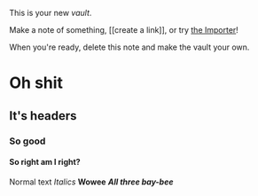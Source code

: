 This is your new *vault*.

Make a note of something, [[create a link]], or try [the Importer](https://help.obsidian.md/Plugins/Importer)!

When you're ready, delete this note and make the vault your own.
# Oh shit
## It's headers
### So good

 #### So right am I right?

Normal text *Italics*
**Wowee**
***All three bay-bee***
